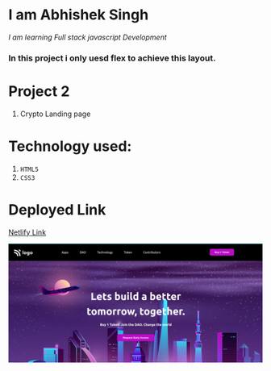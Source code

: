 # I am Abhishek Singh
_I am learning Full stack javascript Development_



###  In this project i only uesd flex to achieve this layout. 

# Project 2
1. Crypto Landing page 

# Technology used:
1. ```HTML5```
1. ```CSS3```

# Deployed Link
[Netlify Link](https://crypto-landing-home-pages.netlify.app/)

![STREET](crypto.png)



